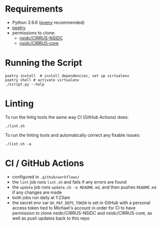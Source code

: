 # Requirements

* Python 3.9.6 ([pyenv](https://github.com/pyenv/pyenv) recommended)
* [poetry](https://python-poetry.org/docs/#installation)
* permissions to clone:
    * [nsidc/CIRRUS-NSIDC](https://github.com/nsidc/CIRRUS-NSIDC)
    * [nsidc/CIRRUS-core](https://github.com/nsidc/CIRRUS-core)

# Running the Script

```
poetry install  # install dependencies, set up virtualenv
poetry shell # activate virtualenv
./script.py --help
```

# Linting

To run the lintig tools the same way CI (GitHub Actions) does:

```
./lint.sh
```

To run the linting tools and automatically correct any fixable issues:

```
./lint.sh -a
```

# CI / GitHub Actions

* configured in `.github/workflows/`
* the `lint` job runs `lint.sh` and fails if any errors are found
* the `update` job runs `update.sh -o README.md`, and then pushes `README.md` if
  any changes are made
* both jobs run daily at 1:23am
* the secret env var `GH_PAT_DEPS_TOKEN` is set in GitHub with a personal access
  token tied to Michael's account in order for CI to have permission to clone
  nsidc/CIRRUS-NSIDC and nsidc/CIRRUS-core, as well as push updates back to this
  repo
